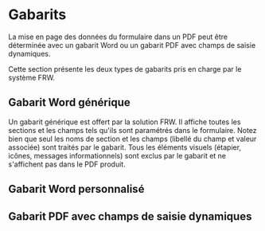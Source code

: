 # Gabarits

La mise en page des données du formulaire dans un PDF peut être déterminée avec un gabarit Word ou un gabarit PDF avec champs de saisie dynamiques.

Cette section présente les deux types de gabarits pris en charge par le système FRW.

## Gabarit Word générique

Un gabarit générique est offert par la solution FRW. Il affiche toutes les sections et les champs tels qu'ils sont paramétrés dans le formulaire.
Notez bien que seul les noms de section et les champs (libellé du champ et valeur associée) sont traités par le gabarit. Tous les éléments visuels (étapier, icônes, messages informationnels) sont exclus par le gabarit et ne s'affichent pas dans le PDF produit.

## Gabarit Word personnalisé



## Gabarit PDF avec champs de saisie dynamiques

